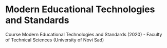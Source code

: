 # Modern Educational Technologies and Standards
Course Modern Educational Technologies and Standards (2020) - Faculty of Technical Sciences (University of Novi Sad) 
